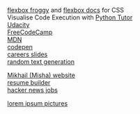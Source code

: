 [flexbox froggy](https://flexboxfroggy.com) and [flexbox docs](https://cssreference.io/flexbox/) for CSS  
Visualise Code Execution with [Python Tutor](https://pythontutor.com/javascript.html#mode=edit)  
[Udacity](https://www.udacity.com)  
[FreeCodeCamp](https://www.freecodecamp.org)  
[MDN](https://developer.mozilla.org/en-US/)  
[codepen](https://codepen.io/your-work/)  
[careers slides](https://docs.google.com/presentation/d/1MoDo4HT7mONXQCEk0EQye8Lkbsq5aw-7lrhT618PFAk/edit#slide=id.g7a884d164a_0_935)  
[random text generation](https://www.fantasynamegenerators.com/)   

[Mikhail (Misha) website](https://pyshark.com/category/geometry/)  
[resume builder](https://www.canva.com/resumes/templates/)  
[hacker news jobs](https://news.ycombinator.com/jobs)  


[lorem ipsum pictures](https://picsum.photos/)  